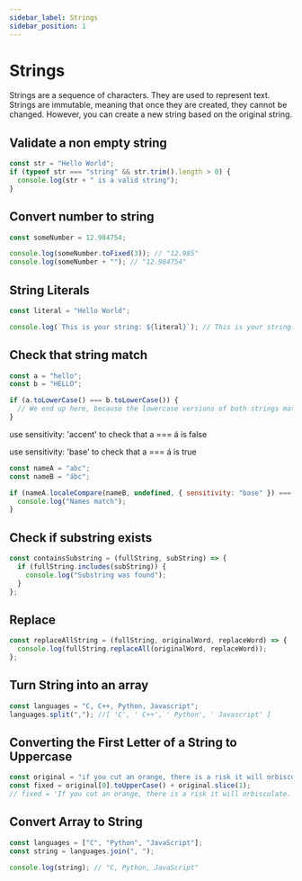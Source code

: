 ```yaml
---
sidebar_label: Strings
sidebar_position: 1
---
```


# Strings

Strings are a sequence of characters. They are used to represent text. Strings are immutable, meaning that once they are created, they cannot be changed. However, you can create a new string based on the original string.

## Validate a non empty string

```js
const str = "Hello World";
if (typeof str === "string" && str.trim().length > 0) {
  console.log(str + " is a valid string");
}
```

## Convert number to string

```js
const someNumber = 12.984754;

console.log(someNumber.toFixed(3)); // "12.985"
console.log(someNumber + ""); // "12.984754"
```

## String Literals

```js
const literal = "Hello World";

console.log(`This is your string: ${literal}`); // This is your string: Hello World
```

## Check that string match

```js
const a = "hello";
const b = "HELLO";

if (a.toLowerCase() === b.toLowerCase()) {
  // We end up here, because the lowercase versions of both strings match
}
```

use sensitivity: 'accent' to check that a === á is false

use sensitivity: 'base' to check that a === á is true

```js
const nameA = "abc";
const nameB = "ábc";

if (nameA.localeCompare(nameB, undefined, { sensitivity: "base" }) === 0) {
  console.log("Names match");
}
```

## Check if substring exists

```js
const containsSubstring = (fullString, subString) => {
  if (fullString.includes(subString)) {
    console.log("Substring was found");
  }
};
```

## Replace

```js
const replaceAllString = (fullString, originalWord, replaceWord) => {
  console.log(fullString.replaceAll(originalWord, replaceWord));
};
```

## Turn String into an array

```js
const languages = "C, C++, Python, Javascript";
languages.split(","); //[ 'C', ' C++', ' Python', ' Javascript' ]
```

## Converting the First Letter of a String to Uppercase

```js
const original = "if you cut an orange, there is a risk it will orbisculate.";
const fixed = original[0].toUpperCase() + original.slice(1);
// fixed = 'If you cut an orange, there is a risk it will orbisculate.';
```

## Convert Array to String

```js
const languages = ["C", "Python", "JavaScript"];
const string = languages.join(", ");

console.log(string); // "C, Python, JavaScript"
```
